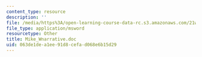 ```yaml
---
content_type: resource
description: ''
file: /media/https%3A/open-learning-course-data-rc.s3.amazonaws.com/21w-730-3-writing-and-the-environment-spring-2005/063de1dea1ee91d8cefad068e6b15d29_Mike_Wnarrative.doc
file_type: application/msword
resourcetype: Other
title: Mike_Wnarrative.doc
uid: 063de1de-a1ee-91d8-cefa-d068e6b15d29
---
```

